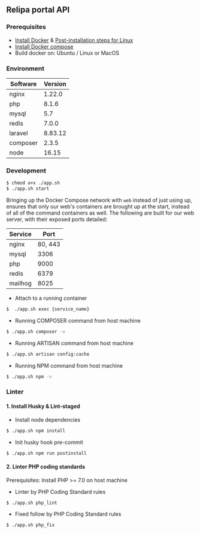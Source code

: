 ## Relipa portal API

### Prerequisites
- [Install Docker](https://docs.docker.com/install/linux/docker-ce/ubuntu/) & [Post-installation steps for Linux](https://docs.docker.com/install/linux/linux-postinstall/)
- [Install Docker compose](https://docs.docker.com/compose/install/)
- Build docker on: Ubuntu / Linux or MacOS

### Environment

|Software  |  Version |
|---|---|
| nginx  | 1.22.0  |
| php  | 8.1.6  |
| mysql  | 5.7  |
| redis  | 7.0.0  |
| laravel  | 8.83.12  |
| composer  | 2.3.5  |
| node  | 16.15  |

### Development
```zsh
$ chmod a+x ./app.sh
$ ./app.sh start
```
Bringing up the Docker Compose network with `web` instead of just using up,
ensures that only our web's containers are brought up at the start,
instead of all of the command containers as well. The following are built for our web server,
with their exposed ports detailed:

|Service  |  Port |
|---|---|
| nginx  | 80, 443  |
| mysql  | 3306  |
| php  | 9000  |
| redis  | 6379  |
| mailhog  | 8025  |


- Attach to a running container
```zsh
$  ./app.sh exec {service_name}
```
- Running COMPOSER command from host machine
```zsh
$ ./app.sh composer -v
```

- Running ARTISAN command from host machine
```zsh
$ ./app.sh artisan config:cache
```

- Running NPM command from host machine
```zsh
$ ./app.sh npm -v
```

### Linter
#### 1. Install Husky & Lint-staged
- Install node dependencies
```zsh
$ ./app.sh npm install
```

- Init husky hook pre-commit
```zsh
$ ./app.sh npm run postinstall
```
#### 2. Linter PHP coding standards
Prerequisites: Install PHP >= 7.0 on host machine
- Linter by PHP Coding Standard rules
```zsh
$ ./app.sh php_lint
```

- Fixed follow by PHP Coding Standard rules
```zsh
$ ./app.sh php_fix
```
